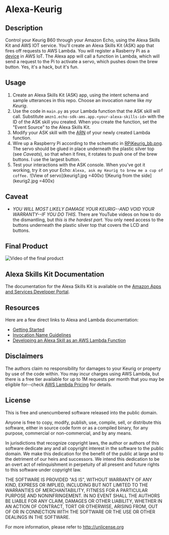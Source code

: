 # Alexa-Keurig

## Description
Control your Keurig B60 through your Amazon Echo, using the Alexa Skills Kit and AWS IOT service. You'll create an Alexa Skills Kit (ASK) app that fires off requests to AWS Lambda. You will register a Rasberry Pi as a [device](https://docs.aws.amazon.com/iot/latest/developerguide/create-thing.html) in AWS IoT. The Alexa app will call a function in Lambda, which will send a request to the Pi to activate a servo, which pushes down the brew button. Yes, it's a hack, but it's fun.

## Usage
1. Create an Alexa Skills Kit (ASK) app, using the intent schema and sample utterances in this repo. Choose an invocation name like _my Keurig_.
2. Use the code in `main.py` as your Lambda function that the ASK skill will call. Substitute `amzn1.echo-sdk-ams.app.<your-alexa-skills-id>` with the ID of the ASK skill you created. When you create the function, set the "Event Source" to the Alexa Skills Kit.
4. Modify your ASK skill with the [ARN](http://docs.aws.amazon.com/general/latest/gr/aws-arns-and-namespaces.html) of your newly created Lambda function.
5. Wire up a Raspberry Pi according to the schematic in [RPiKeurig_bb.png](/RPiKeurig_bb.png). The servo should be glued in place underneath the plastic silver top (see *Caveats*), so that when it fires, it rotates to push one of the brew buttons. I use the largest button.
6. Test your interactions with the ASK console. When you've got it working, try it on your Echo: `Alexa, ask my Keurig to brew me a cup of coffee.`
![View of servo](keurig1.jpg =400x)
![Keurig from the side](keurig2.jpg =400x)

## Caveat
- *YOU WILL MOST LIKELY DAMAGE YOUR KEURIG--AND VOID YOUR WARRANTY--IF YOU DO THIS.* There are YouTube videos on how to do the dismantling, but _this is the hardest part._ You only need access to the buttons underneath the plastic silver top that covers the LCD and buttons.

## Final Product
![Video of the final product]()

## Alexa Skills Kit Documentation
The documentation for the Alexa Skills Kit is available on the [Amazon Apps and Services Developer Portal](https://developer.amazon.com/appsandservices/solutions/alexa/alexa-skills-kit/).

## Resources
Here are a few direct links to Alexa and Lambda documentation:

- [Getting Started](https://developer.amazon.com/appsandservices/solutions/alexa/alexa-skills-kit/getting-started-guide)
- [Invocation Name Guidelines](https://developer.amazon.com/public/solutions/alexa/alexa-skills-kit/docs/choosing-the-invocation-name-for-an-alexa-skill)
- [Developing an Alexa Skill as an AWS Lambda Function](https://developer.amazon.com/appsandservices/solutions/alexa/alexa-skills-kit/docs/developing-an-alexa-skill-as-a-lambda-function)

## Disclaimers
The authors claim no responsibility for damages to your Keurig or property by use of the code within. You may incur charges using AWS Lambda, but there is a free tier available for up to 1M requests per month that you may be eligible for--check [AWS Lambda Pricing](https://aws.amazon.com/lambda/pricing/) for details.

## License
This is free and unencumbered software released into the public domain.

Anyone is free to copy, modify, publish, use, compile, sell, or
distribute this software, either in source code form or as a compiled
binary, for any purpose, commercial or non-commercial, and by any
means.

In jurisdictions that recognize copyright laws, the author or authors
of this software dedicate any and all copyright interest in the
software to the public domain. We make this dedication for the benefit
of the public at large and to the detriment of our heirs and
successors. We intend this dedication to be an overt act of
relinquishment in perpetuity of all present and future rights to this
software under copyright law.

THE SOFTWARE IS PROVIDED "AS IS", WITHOUT WARRANTY OF ANY KIND,
EXPRESS OR IMPLIED, INCLUDING BUT NOT LIMITED TO THE WARRANTIES OF
MERCHANTABILITY, FITNESS FOR A PARTICULAR PURPOSE AND NONINFRINGEMENT.
IN NO EVENT SHALL THE AUTHORS BE LIABLE FOR ANY CLAIM, DAMAGES OR
OTHER LIABILITY, WHETHER IN AN ACTION OF CONTRACT, TORT OR OTHERWISE,
ARISING FROM, OUT OF OR IN CONNECTION WITH THE SOFTWARE OR THE USE OR
OTHER DEALINGS IN THE SOFTWARE.

For more information, please refer to <http://unlicense.org>
